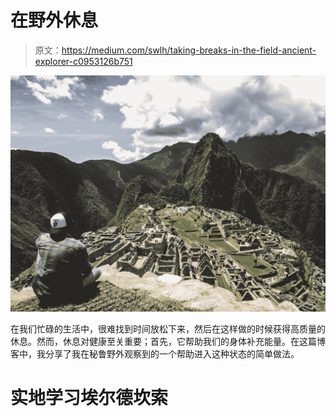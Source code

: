 # 在野外休息

> 原文：<https://medium.com/swlh/taking-breaks-in-the-field-ancient-explorer-c0953126b751>

![](img/075e2df139721829e39b8379dc62a198.png)

在我们忙碌的生活中，很难找到时间放松下来，然后在这样做的时候获得高质量的休息。然而，休息对健康至关重要；首先，它帮助我们的身体补充能量。在这篇博客中，我分享了我在秘鲁野外观察到的一个帮助进入这种状态的简单做法。

# 实地学习埃尔德坎索
